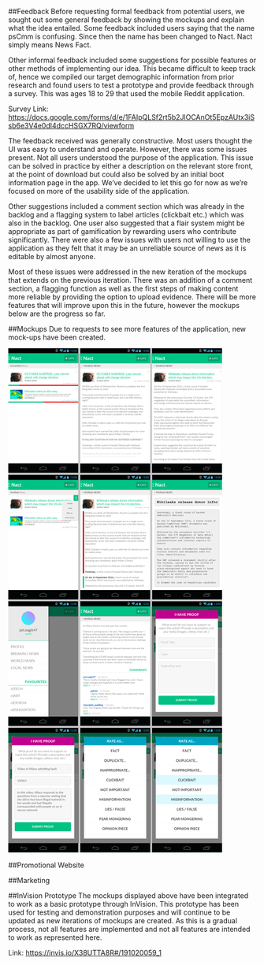 ##Feedback
Before requesting formal feedback from potential users, we sought out some general feedback by showing the mockups and explain what the idea entailed. Some feedback included users saying that the name psCmm is confusing. Since then the name has been changed to Nact. Nact simply means News Fact.

Other informal feedback included some suggestions for possible features or other methods of implementing our idea. This became difficult to keep track of, hence we compiled our target demographic information from prior research and found users to test a prototype and provide feedback through a survey. This was ages 18 to 29 that used the mobile Reddit application. 

Survey Link: https://docs.google.com/forms/d/e/1FAIpQLSf2rt5b2JlOCAnOt5EpzAUtx3iSsb6e3V4e0dl4dccHSGX7RQ/viewform

The feedback received was generally constructive. Most users thought the UI was easy to understand and operate. However, there was some issues present. Not all users understood the purpose of the application. This issue can be solved in practice by either a description on the relevant store front, at the point of download but could also be solved by an initial boot information page in the app. We’ve decided to let this go for now as we’re focused on more of the usability side of the application.

Other suggestions included a comment section which was already in the backlog and a flagging system to label articles (clickbait etc.) which was also in the backlog. One user also suggested that a flair system might be appropriate as part of gamification by rewarding users who contribute significantly. There were also a few issues with users not willing to use the application as they felt that it may be an unreliable source of news as it is editable by almost anyone.  

Most of these issues were addressed in the new iteration of the mockups that extends on the previous iteration. There was an addition of a comment section, a flagging function as well as the first steps of making content more reliable by providing the option to upload evidence. There will be more features that will improve upon this in the future, however the mockups below are the progress so far.


##Mockups
Due to requests to see more features of the application, new mock-ups have been created.

![Image of Mockup](https://raw.githubusercontent.com/deco3500/generic/master/mockups/mockups.png)

##Promotional Website

##Marketing

##InVision Prototype
The mockups displayed above have been integrated to work as a basic prototype through InVision. This prototype has been used for testing  and demonstration purposes and will continue to be updated as new iterations of mockups are created. As this is a gradual process, not all features are implemented and not all features are intended to work as represented here. 

Link: https://invis.io/X38UTTA8R#/191020059_1
